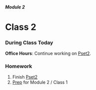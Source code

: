 ##### Module 2

# Class 2

### During Class Today

**Office Hours**: Continue working on [Pset2](TODO). 

### Homework
1. Finish [Pset2](TODO)
2. [Prep](../module2/class1-prep) for Module 2 / Class 1
